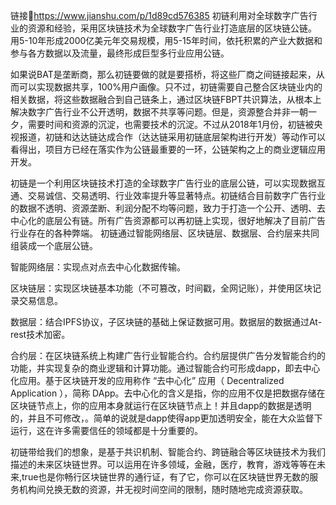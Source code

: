 链接🔗https://www.jianshu.com/p/1d89cd576385
初链利用对全球数字广告行业的资源和经验，采用区块链技术为全球数字广告行业打造底层的区块链公链。
用5-10年形成2000亿美元年交易规模，用5-15年时间，依托积累的产业大数据和参与各方数据以及流量，最终形成巨型多行业应用公链。

如果说BAT是垄断商，那么初链要做的就是要搭桥，将这些厂商之间链接起来，从而可以实现数据共享，100%用户画像。只不过，初链需要自己整合区块链业内的相关数据，将这些数据融合到自己链条上，通过区块链FBPT共识算法，从根本上解决数字广告行业不公开透明，数据不共享等问题。但是，资源整合并非一朝一夕，需要时间和资源的沉淀，也需要技术的沉淀。不过从2018年1月份，初链被央视报道，初链和达达链达成合作（达达链采用初链底层架构进行开发）等动作可以看得出，项目方已经在落实作为公链最重要的一环，公链架构之上的商业逻辑应用开发。

初链是一个利用区块链技术打造的全球数字广告行业的底层公链，可以实现数据互通、交易诚信、交易透明、行业效率提升等显著特点。初链结合目前数字广告行业的数据不透明、资源垄断、利润分配不均等问题，致力于打造一个公开、透明、去中心化的底层公有链。所有广告资源都可以再初链上实现，很好地解决了目前广告行业存在的各种弊端。
初链通过智能网络层、区块链层、数据层、合约层来共同组装成一个底层公链。

智能网络层：实现点对点去中心化数据传输。

区块链层：实现区块链基本功能（不可篡改，时间戳，全网记账），并使用区块记录交易信息。

数据层：结合IPFS协议，子区块链的基础上保证数据可用。数据层的数据通过At-rest技术加密。

合约层：在区块链系统上构建广告行业智能合约。合约层提供广告分发智能合约的功能，并实现复杂的商业逻辑和计算功能。通过智能合约可形成dapp，即去中心化应用。基于区块链开发的应用称作 “去中心化” 应用（ Decentralized Application ），简称 DApp。去中心化的含义是指，你的应用不仅是把数据存储在区块链节点上，你的应用本身就运行在区块链节点上！并且dapp的数据是透明的，并且不可修改，。简单的说就是dapp使得app更加透明安全，能在大众监督下运行，这在许多需要信任的领域都是十分重要的。

初链带给我们的想象，是基于共识机制、智能合约、跨链融合等区块链技术为我们描述的未来区块链世界。可以运用在许多领域，金融，医疗，教育，游戏等等在未来,true也是你畅行区块链世界的通行证，有了它，你可以在区块链世界无数的服务机构间兑换无数的资源，并无视时间空间的限制，随时随地完成资源获取。



